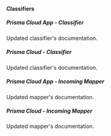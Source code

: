 
#### Classifiers
##### Prisma Cloud App - Classifier
Updated classifier's documentation.
##### Prisma Cloud - Classifier
Updated classifier's documentation.
##### Prisma Cloud App - Incoming Mapper
Updated mapper's documentation.
##### Prisma Cloud - Incoming Mapper
Updated mapper's documentation.
##### 
